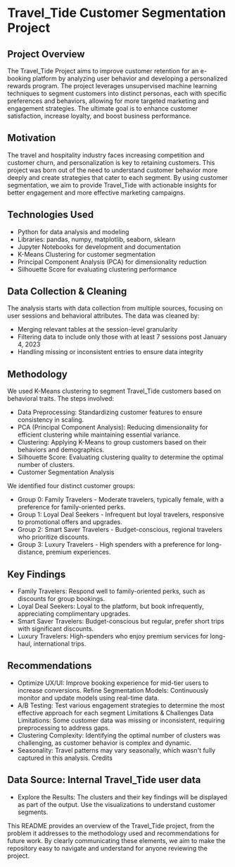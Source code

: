 # Travel_Tide Customer Segmentation Project

## Project Overview
The Travel_Tide Project aims to improve customer retention for an e-booking platform by analyzing user behavior and developing a personalized rewards program. The project leverages unsupervised machine learning techniques to segment customers into distinct personas, each with specific preferences and behaviors, allowing for more targeted marketing and engagement strategies. The ultimate goal is to enhance customer satisfaction, increase loyalty, and boost business performance.

## Motivation
The travel and hospitality industry faces increasing competition and customer churn, and personalization is key to retaining customers. This project was born out of the need to understand customer behavior more deeply and create strategies that cater to each segment. By using customer segmentation, we aim to provide Travel_Tide with actionable insights for better engagement and more effective marketing campaigns.

## Technologies Used

- Python for data analysis and modeling
- Libraries: pandas, numpy, matplotlib, seaborn, sklearn
- Jupyter Notebooks for development and documentation
- K-Means Clustering for customer segmentation
- Principal Component Analysis (PCA) for dimensionality reduction
- Silhouette Score for evaluating clustering performance
  
## Data Collection & Cleaning
The analysis starts with data collection from multiple sources, focusing on user sessions and behavioral attributes. The data was cleaned by:

- Merging relevant tables at the session-level granularity
- Filtering data to include only those with at least 7 sessions post January 4, 2023
- Handling missing or inconsistent entries to ensure data integrity
## Methodology

We used K-Means clustering to segment Travel_Tide customers based on behavioral traits. The steps involved:

- Data Preprocessing: Standardizing customer features to ensure consistency in scaling.
- PCA (Principal Component Analysis): Reducing dimensionality for efficient clustering while maintaining essential variance.
- Clustering: Applying K-Means to group customers based on their behaviors and demographics.
- Silhouette Score: Evaluating clustering quality to determine the optimal number of clusters.
- Customer Segmentation Analysis
  
We identified four distinct customer groups:

- Group 0: Family Travelers - Moderate travelers, typically female, with a preference for family-oriented perks.
- Group 1: Loyal Deal Seekers - Infrequent but loyal travelers, responsive to promotional offers and upgrades.
- Group 2: Smart Saver Travelers - Budget-conscious, regional travelers who prioritize discounts.
- Group 3: Luxury Travelers - High spenders with a preference for long-distance, premium experiences.

## Key Findings

- Family Travelers: Respond well to family-oriented perks, such as discounts for group bookings.
- Loyal Deal Seekers: Loyal to the platform, but book infrequently, appreciating complimentary upgrades.
- Smart Saver Travelers: Budget-conscious but regular, prefer short trips with significant discounts.
- Luxury Travelers: High-spenders who enjoy premium services for long-haul, international trips.
  
## Recommendations

- Optimize UX/UI: Improve booking experience for mid-tier users to increase conversions. Refine Segmentation Models: Continuously monitor and update models using real-time data.
- A/B Testing: Test various engagement strategies to determine the most effective approach for each segment Limitations & Challenges
Data Limitations: Some customer data was missing or inconsistent, requiring preprocessing to address gaps.
- Clustering Complexity: Identifying the optimal number of clusters was challenging, as customer behavior is complex and dynamic.
- Seasonality: Travel patterns may vary seasonally, which wasn't fully captured in this analysis.
Credits

## Data Source: Internal Travel_Tide user data

- Explore the Results: The clusters and their key findings will be displayed as part of the output. Use the visualizations to understand customer segments.

This README provides an overview of the Travel_Tide project, from the problem it addresses to the methodology used and recommendations for future work. By clearly communicating these elements, we aim to make the repository easy to navigate and understand for anyone reviewing the project.







